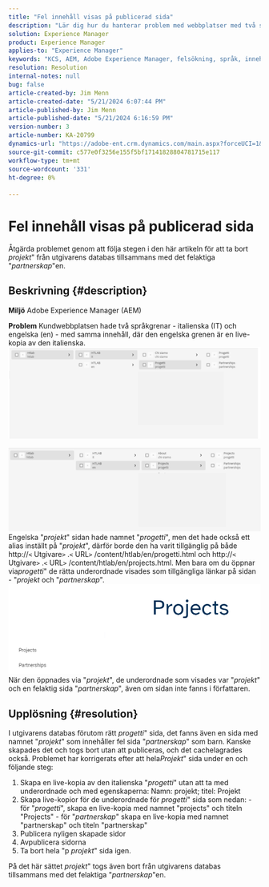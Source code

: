 ```yaml
---
title: "Fel innehåll visas på publicerad sida"
description: "Lär dig hur du hanterar problem med webbplatser med två språkgrenar."
solution: Experience Manager
product: Experience Manager
applies-to: "Experience Manager"
keywords: "KCS, AEM, Adobe Experience Manager, felsökning, språk, innehåll, publicerad sida, engelska, italienska"
resolution: Resolution
internal-notes: null
bug: false
article-created-by: Jim Menn
article-created-date: "5/21/2024 6:07:44 PM"
article-published-by: Jim Menn
article-published-date: "5/21/2024 6:16:59 PM"
version-number: 3
article-number: KA-20799
dynamics-url: "https://adobe-ent.crm.dynamics.com/main.aspx?forceUCI=1&pagetype=entityrecord&etn=knowledgearticle&id=78da3bff-9c17-ef11-9f8a-6045bd006268"
source-git-commit: c577e0f3256e155f5bf17141828804781715e117
workflow-type: tm+mt
source-wordcount: '331'
ht-degree: 0%

---
```


# Fel innehåll visas på publicerad sida


Åtgärda problemet genom att följa stegen i den här artikeln för att ta bort *projekt*&quot; från utgivarens databas tillsammans med det felaktiga &quot;*partnerskap*&quot;en.

## Beskrivning {#description}


<b>Miljö</b>
Adobe Experience Manager (AEM)

<b>Problem</b>
Kundwebbplatsen hade två språkgrenar - italienska (IT) och engelska (en) - med samma innehåll, där den engelska grenen är en live-kopia av den italienska.
![](assets/___79da3bff-9c17-ef11-9f8a-6045bd006268___.png)

![](assets/___7bda3bff-9c17-ef11-9f8a-6045bd006268___.png)
Engelska &quot;*projekt*&quot; sidan hade namnet &quot;*progetti*&quot;, men det hade också ett alias inställt på &quot;*projekt*&quot;, därför borde den ha varit tillgänglig på både http://`<` Utgivare`>` .`<` URL`>` /content/htlab/en/progetti.html och http://`<` Utgivare`>` .`<` URL`>` /content/htlab/en/projects.html.
Men bara om du öppnar via*progetti*&quot; de rätta underordnade visades som tillgängliga länkar på sidan - &quot;*projekt* och &quot;*partnerskap*&quot;.
![](assets/___7dda3bff-9c17-ef11-9f8a-6045bd006268___.png)
När den öppnades via &quot;*projekt*&quot;, de underordnade som visades var &quot;*projekt*&quot; och en felaktig sida &quot;*partnerskap*&quot;, även om sidan inte fanns i författaren.


## Upplösning {#resolution}


I utgivarens databas förutom rätt *progetti*&quot; sida, det fanns även en sida med namnet &quot;*projekt*&quot; som innehåller fel sida &quot;*partnerskap*&quot; som barn.
Kanske skapades det och togs bort utan att publiceras, och det cachelagrades också.
Problemet har korrigerats efter att hela*Projekt*&quot; sida under en och följande steg:

1. Skapa en live-kopia av den italienska &quot;*progetti*&quot; utan att ta med underordnade och med egenskaperna: Namn: projekt; titel: Projekt
2. Skapa live-kopior för de underordnade för *progetti*&quot; sida som nedan: - för &quot;*progetti*&quot;, skapa en live-kopia med namnet &quot;projects&quot; och titeln &quot;Projects&quot; - för &quot;*partnerskap*&quot; skapa en live-kopia med namnet &quot;partnerskap&quot; och titeln &quot;partnerskap&quot;
3. Publicera nyligen skapade sidor
4. Avpublicera sidorna
5. Ta bort hela &quot;p *projekt*&quot; sida igen.

På det här sättet *projekt*&quot; togs även bort från utgivarens databas tillsammans med det felaktiga &quot;*partnerskap*&quot;en.
